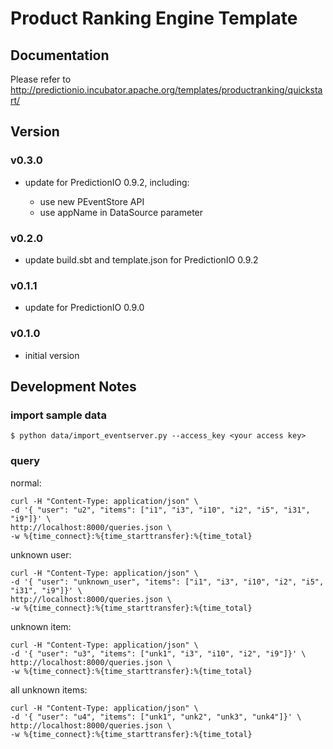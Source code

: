 # Product Ranking Engine Template

## Documentation

Please refer to http://predictionio.incubator.apache.org/templates/productranking/quickstart/

## Version

### v0.3.0

- update for PredictionIO 0.9.2, including:

  - use new PEventStore API
  - use appName in DataSource parameter

### v0.2.0

- update build.sbt and template.json for PredictionIO 0.9.2

### v0.1.1

- update for PredictionIO 0.9.0

### v0.1.0

- initial version


## Development Notes

### import sample data

```
$ python data/import_eventserver.py --access_key <your access key>
```

### query

normal:

```
curl -H "Content-Type: application/json" \
-d '{ "user": "u2", "items": ["i1", "i3", "i10", "i2", "i5", "i31", "i9"]}' \
http://localhost:8000/queries.json \
-w %{time_connect}:%{time_starttransfer}:%{time_total}
```

unknown user:

```
curl -H "Content-Type: application/json" \
-d '{ "user": "unknown_user", "items": ["i1", "i3", "i10", "i2", "i5", "i31", "i9"]}' \
http://localhost:8000/queries.json \
-w %{time_connect}:%{time_starttransfer}:%{time_total}
```

unknown item:

```
curl -H "Content-Type: application/json" \
-d '{ "user": "u3", "items": ["unk1", "i3", "i10", "i2", "i9"]}' \
http://localhost:8000/queries.json \
-w %{time_connect}:%{time_starttransfer}:%{time_total}
```

all unknown items:

```
curl -H "Content-Type: application/json" \
-d '{ "user": "u4", "items": ["unk1", "unk2", "unk3", "unk4"]}' \
http://localhost:8000/queries.json \
-w %{time_connect}:%{time_starttransfer}:%{time_total}
```
